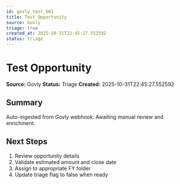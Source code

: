 ```yaml
---
id: govly_test_601
title: Test Opportunity
source: Govly
triage: true
created_at: 2025-10-31T22:45:27.552592
status: triage
---
```


# Test Opportunity

**Source:** Govly
**Status:** Triage
**Created:** 2025-10-31T22:45:27.552592

## Summary

Auto-ingested from Govly webhook. Awaiting manual review and enrichment.

## Next Steps

1. Review opportunity details
2. Validate estimated amount and close date
3. Assign to appropriate FY folder
4. Update triage flag to false when ready
